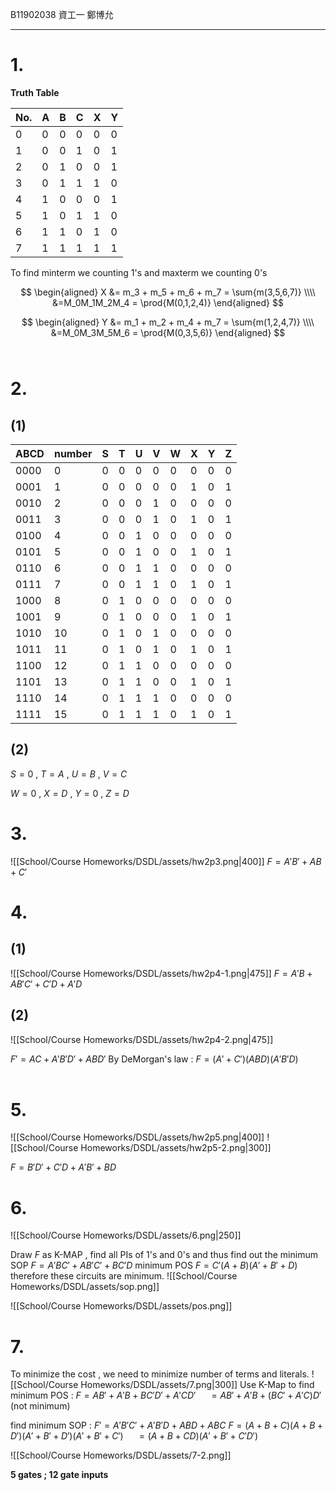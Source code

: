 B11902038 資工一 鄭博允

---

# 1.

**Truth Table**

| No. | A   | B   | C   | X   | Y   |
|:--- |:--- |:--- |:--- |:--- |:--- |
| 0   | 0   | 0   | 0   | 0   | 0   |
| 1   | 0   | 0   | 1   | 0   | 1   |
| 2   | 0   | 1   | 0   | 0   | 1   |
| 3   | 0   | 1   | 1   | 1   | 0   |
| 4   | 1   | 0   | 0   | 0   | 1   |
| 5   | 1   | 0   | 1   | 1   | 0   |
| 6   | 1   | 1   | 0   | 1   | 0   |
| 7   | 1   | 1   | 1   | 1   | 1   |

To find minterm we counting 1's 
and maxterm we counting 0's

$$
\begin{aligned}
X &= m_3 + m_5 + m_6 + m_7 = \sum{m(3,5,6,7)} \\\\
&=M_0M_1M_2M_4 = \prod{M(0,1,2,4)}
\end{aligned}
$$

$$
\begin{aligned}
Y &= m_1 + m_2 + m_4 + m_7 = \sum{m(1,2,4,7)} \\\\
&=M_0M_3M_5M_6 = \prod{M(0,3,5,6)}
\end{aligned}
$$
<br>

# 2.
## (1)
| ABCD | number | S   | T   | U   | V   | W   | X   | Y   | Z   |
|:---- |:------ | --- | --- | --- | --- | --- | --- | --- | --- |
| 0000 | 0      | 0   | 0   | 0   | 0   | 0   | 0   | 0   | 0   |
| 0001 | 1      | 0   | 0   | 0   | 0   | 0   | 1   | 0   | 1   |
| 0010 | 2      | 0   | 0   | 0   | 1   | 0   | 0   | 0   | 0   |
| 0011 | 3      | 0   | 0   | 0   | 1   | 0   | 1   | 0   | 1   |
| 0100 | 4      | 0   | 0   | 1   | 0   | 0   | 0   | 0   | 0   |
| 0101 | 5      | 0   | 0   | 1   | 0   | 0   | 1   | 0   | 1   |
| 0110 | 6      | 0   | 0   | 1   | 1   | 0   | 0   | 0   | 0   |
| 0111 | 7      | 0   | 0   | 1   | 1   | 0   | 1   | 0   | 1   |
| 1000 | 8      | 0   | 1   | 0   | 0   | 0   | 0   | 0   | 0   |
| 1001 | 9      | 0   | 1   | 0   | 0   | 0   | 1   | 0   | 1   |
| 1010 | 10     | 0   | 1   | 0   | 1   | 0   | 0   | 0   | 0   |
| 1011 | 11     | 0   | 1   | 0   | 1   | 0   | 1   | 0   | 1   |
| 1100 | 12     | 0   | 1   | 1   | 0   | 0   | 0   | 0   | 0   |
| 1101 | 13     | 0   | 1   | 1   | 0   | 0   | 1   | 0   | 1   |
| 1110 | 14     | 0   | 1   | 1   | 1   | 0   | 0   | 0   | 0   |
| 1111 | 15     | 0   | 1   | 1   | 1   | 0   | 1   | 0   | 1   |

## (2)

$S=0$ , $T=A$ , $U=B$ , $V=C$

$W=0$ , $X=D$ , $Y=0$ , $Z=D$
<br>

# 3.
![[School/Course Homeworks/DSDL/assets/hw2p3.png|400]]
$F=A'B' + AB + C'$
<br>

# 4.
## (1)
![[School/Course Homeworks/DSDL/assets/hw2p4-1.png|475]]
$F = A'B + AB'C' + C'D + A'D$


## (2)
![[School/Course Homeworks/DSDL/assets/hw2p4-2.png|475]]

$F' = AC + A'B'D' + ABD'$
By DeMorgan's law :
$F = (A'+C')(ABD)(A'B'D)$
<br>
<br>

# 5.
![[School/Course Homeworks/DSDL/assets/hw2p5.png|400]]
![[School/Course Homeworks/DSDL/assets/hw2p5-2.png|300]]

$F = B'D' + C'D + A'B' + BD$
<br>

# 6.
![[School/Course Homeworks/DSDL/assets/6.png|250]]

Draw $F$ as K-MAP , find all PIs of 1's and 0's 
and thus find out the 
minimum SOP $F = A'BC' + AB'C' + BC'D$
minimum POS $F = C'(A+B)(A'+B'+D)$
therefore these circuits are minimum.
![[School/Course Homeworks/DSDL/assets/sop.png]]

![[School/Course Homeworks/DSDL/assets/pos.png]]
<br>

# 7.

To minimize the cost , we need to minimize number of terms and literals.
![[School/Course Homeworks/DSDL/assets/7.png|300]]
Use K-Map to find minimum POS :
$F = AB' + A'B + BC'D' + A'CD'$ 
$\quad= AB' + A'B + (BC' + A'C)D'$  (not minimum)

find minimum SOP :
$F' = A'B'C' + A'B'D + ABD + ABC$
$F=(A+B+C)(A+B+D')(A'+B'+D')(A'+B'+C')$
$\quad=(A+B+CD)(A'+B'+C'D')$

![[School/Course Homeworks/DSDL/assets/7-2.png]]

**5 gates ; 12 gate inputs**